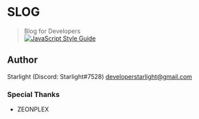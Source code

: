 # SLOG
> Blog for Developers  
[![JavaScript Style Guide](https://img.shields.io/badge/code_style-standard-brightgreen.svg)](https://standardjs.com)
## Author
Starlight (Discord: Starlight#7528) <developerstarlight@gmail.com>
### Special Thanks
- ZEONPLEX
